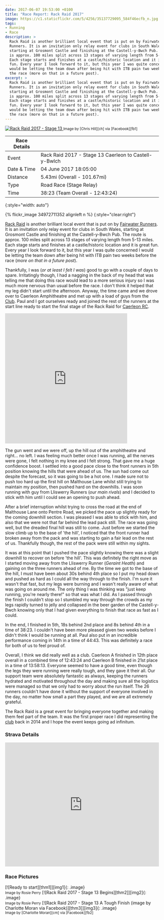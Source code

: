 ```yaml
---
date: 2017-06-07 19:53:00 +0100
title: "Race Report: Rack Raid 2017"
image: https://c1.staticflickr.com/5/4256/35137729095_584f46ecfb_n.jpg
tags:
- Running
- Race
description: >
  Rack Raid is another brilliant local event that is put on by Fairwater
  Runners. It is an invitation only relay event for clubs in South Wales,
  starting at Grosmont Castle and finishing at the Castell-y-Bwch Pub. The route
  is approx. 100 miles split across 13 stages of varying length from 5-13 miles.
  Each stage starts and finishes at a castle/historic location and it is great
  fun. Every year I look forward to it, but this year I was quite concerened I
  would be letting the team down after being hit with ITB pain two weeks before
  the race (more on that in a future post).
excerpt: >
  Rack Raid is another brilliant local event that is put on by Fairwater
  Runners. It is an invitation only relay event for clubs in South Wales,
  starting at Grosmont Castle and finishing at the Castell-y-Bwch Pub. The route
  is approx. 100 miles split across 13 stages of varying length from 5-13 miles.
  Each stage starts and finishes at a castle/historic location and it is great
  fun. Every year I look forward to it, but this year I was quite concerened I
  would be letting the team down after being hit with ITB pain two weeks before
  the race (more on that in a future post).
---
```


<div class='flickr image alignright'>
<span>
  <a title='Rack Raid 2017 - Stage 13' href='https://c1.staticflickr.com/5/4256/35137729095_d284fdef97_o.jpg' class='image'>
    <img src='https://c1.staticflickr.com/5/4256/35137729095_584f46ecfb_n.jpg' alt='Rack Raid 2017 - Stage 13' />
  </a>
  <a title='View on Flickr' href='https://www.flickr.com/photos/richard-perry/35137729095/' class='flickrlink'> </a>
</span>
<small class='aligncentre' markdown='1'>Image by [Chris Hill][ch] via [Facebook][fb1]</small>
</div>

| Race Details |                                                       |
|--------------|-------------------------------------------------------|
| Event        | Rack Raid 2017 - Stage 13 Caerleon to Castell-y-Bwlch |
| Date & Time  | 04 June 2017 18:05:00                                 |
| Distance     | 5.43mi (Overall - 101.67mi)                           |
| Type         | Road Race (Stage Relay)                               |
| Time         | 38:23 (Team Overall - 12:43:24)                       |
{:style="width: auto"}

{% flickr_image 34972711352 alignleft n %}
{:style="clear:right"}

[Rack Raid][rr] is another brilliant local event that is put on by
[Fairwater Runners][fr]. It is an invitation only relay event for clubs in South
Wales, starting at Grosmont Castle and finishing at the Castell-y-Bwch Pub. The
route is approx. 100 miles split across 13 stages of varying length from 5-13
miles. Each stage starts and finishes at a castle/historic location and it is
great fun. Every year I look forward to it, but this year I was quite concerned
I would be letting the team down after being hit with ITB pain two weeks before
the race (_more on that in a future post_).

Thankfully, I was (_or at least I felt I was_) good to go with a couple of days
to spare. Irritatingly though, I had a nagging in the back of my head that was
telling me that doing this race would lead to a more serious injury so I was
much more nervous than usual before the race. I don't think it helped that my
leg didn't start until the afternoon. Anyway, the time came and we drove over to
Caerleon Amphitheatre and met up with a load of guys from the [Club][CRC]. Paul
and I got ourselves ready and joined the rest of the runners at the start line
ready to start the final stage of the Rack Raid for [Caerleon RC][CRC].

<iframe src='http://bit.ly/2sSW2Mx' width='400' height='425' style='border:none;clear:left;overflow:hidden;'
  scrolling='no' frameborder='0' allowTransparency='true' class='alignright'> </iframe>

The gun went and we were off, up the hill out of the amphitheatre and right...
no left. I was feeling much better once I was running, all the nerves were gone,
I felt nothing in my knee and I felt strong. That gave me a huge confidence
boost. I settled into a good pace close to the front runners in 5th position
knowing the hills that were ahead of us. The sun had come out despite the 
forecast, so it was going to be a hot one. I made sure not to push too hard up 
the first hill on Malthouse Lane whilst still trying to maintain my position,
then pushed hard on the downhills. I was soon running with guy from Lliswerry
Runners (_our main rivals_) and I decided to stick with him until I could see an
opening to push ahead. 

After a brief interruption whilst trying to cross the road at the end of 
Malthouse Lane onto Pentre Road, we picked the pace up slightly ready for the
coming downhill section. I was pleased I was able to stick with him, and also
that we were not that far behind the lead pack still. The race was going well,
but the dreaded final hill was still to come. Just before we started the slow
climb up to the base of 'the hill', I noticed that the front runner had broken
away from the pack and was starting to gain a fair lead on the rest of us. 
Thankfully though, the rest of the pack were still within my sights. 

It was at this point that I pushed the pace slightly knowing there was a slight
downhill to recover on before 'the hill'. This was definitely the right move as
I started moving away from the Lliswerry Runner (_Geraint Heath_) and gaining on
the three runners ahead of me. By the time we got to the base of the hill, I
must have been about 30s behind 4th place so I put my head down and pushed as
hard as I could all the way through to the finish. I'm sure it wasn't that fast,
but my legs were burning and I wasn't really aware of what was going on around
me. The only thing I was thinking was "just keep running, you're nearly there!"
so that was what I did. As I passed through the finish I couldn't stop so I
stumbled my way through the crowds as my legs rapidly turned to jelly and
collapsed in the beer garden of the Castell-y-Bwch knowing only that I had given
everything to finish that race as fast as I could. 

In the end, I finished in 5th, 18s behind 2nd place and 8s behind 4th in a time
of 38:23. I couldn't have been more pleased given two weeks before I didn't
think I would be running at all. Paul also put in an incredible performance
coming in 14th in a time of 44:43. This was definitely a race for both of us to
feel proud of.

Overall, I think we did really well as a club. Caerleon A finished in 12th place
overall in a combined time of 12:43:24 and Caerleon B finished in 21st place in
a time of 13:58:13. Everyone seemed to have a good time, even though the legs
they were running were really tough, and they gave it their all. Our support
team were absolutely fantastic as always, keeping the runners hydrated and
motivated throughout the day and making sure all the logistics were managed so
that we only had to worry about the run itself. The 26 runners couldn't have 
done it without the support of everyone involved in the day, no matter how small
a part they played, and we are all extremely grateful.

The Rack Raid is a great event for bringing everyone together and making them
feel part of the team. It was the first proper race I did representing the
[club][CRC] back in 2014 and I hope the event keeps going ad infinitum.


### Strava Details

<iframe height='405' width='100%' frameborder='0' allowtransparency='true' scrolling='no' 
  src='https://www.strava.com/activities/1021383870/embed/7569689ffd55afa16432daed6edf9186782b7a8d'> </iframe>

### Race Pictures

<div class='flickr gallery aligncentre'>
<span markdown='1'>
[![Ready to start][thm1]][img1]{: .image}
<br /><small class='aligncentre' markdown='1'>Image by Rosie Perry</small>
</span>
<span markdown='1'>
[![Rack Raid 2017 - Stage 13 Begins][thm2]][img2]{: .image}
<br /><small class='aligncentre' markdown='1'>Image by Rosie Perry</small>
</span>
<span markdown='1'>
[![Rack Raid 2017 - Stage 13 A Tough Finish (image by Charlotte Moran via Facebook)][thm3]][img3]{: .image}
<br /><small class='aligncentre' markdown='1'>Image by [Charlotte Moran][cm] via [Facebook][fb2]</small>
</span>
</div>


[rr]: http://www.fairwater-runners-cwmbran.org.uk/content/rack-raid
[fr]: http://www.fairwater-runners-cwmbran.org.uk/
[results]: http://www.fairwater-runners-cwmbran.org.uk/content/results
[ch]: https://www.facebook.com/christopher.hill.397
[fb1]: https://www.facebook.com/christopher.hill.397/media_set?set=a.10155500933538944.1073741931.518268943&type=3&pnref=story
[cm]: https://www.facebook.com/charlotte.moran
[fb2]: https://www.facebook.com/groups/311694278873397/?fref=nf "Caerleon Running Club"
[CRC]: http://www.caerleonrunningclub.co.uk/

[thm1]: https://c1.staticflickr.com/5/4286/35137796715_7bbc10db18_q.jpg
[img1]: https://c1.staticflickr.com/5/4286/35137796715_bbe6f35bda_k.jpg "Rack Raid 2017 - Stage 13 Ready to Go :-) (image by Rosie Perry)"
[thm2]: https://c1.staticflickr.com/5/4264/34293009224_7d3bba4123_q.jpg
[img2]: https://c1.staticflickr.com/5/4264/34293009224_7d3bba4123_k.jpg "Rack Raid 2017 - Stage 13 Begins (image by Rosie Perry)"
[thm3]: https://c1.staticflickr.com/5/4290/34973068072_5ff7779a0f_q.jpg
[img3]: https://c1.staticflickr.com/5/4290/34973068072_5ff7779a0f_b.jpg "Rack Raid 2017 - Stage 13 A Tough Finish (image by Charlotte Moran via Facebook)"
